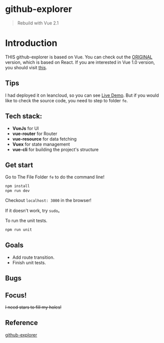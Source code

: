 # github-explorer

> Rebuild with Vue 2.1

# Introduction

THIS github-explorer is based on Vue. You can check out the [ORIGINAL](https://github.com/trungdq88/github-explorer) version, which is based on React. If you are interested in Vue 1.0 version, you should visit [this](https://github.com/SidKwok/github-explorer/tree/1.x).

## Tips

I had deployed it on leancloud, so you can see [Live Demo](http://github-e.leanapp.cn). But if you would like to check the source code, you need to step to folder `fe`.

## Tech stack:

 - **VueJs** for UI
 - **vue-router** for Router
 - **vue-resource** for data fetching
 - **Vuex** for state management
 - **vue-cli** for building the project's structure

## Get start

Go to The File Folder `fe` to do the command line!

```bash
npm install
npm run dev
```
Checkout `localhost: 3000` in the browser!

If it doesn't work, try `sudo`。

To run the unit tests.
```bash
npm run unit
```

## Goals

 - Add route transition.
 - Finish unit tests.

## Bugs


## Focus!

~~I need stars to fill my holes!~~

## Reference

[github-explorer](https://github.com/trungdq88/github-explorer)
